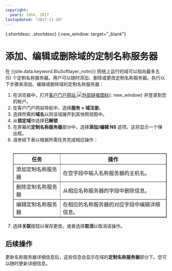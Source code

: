 ```yaml
---
copyright:
  years: 1994, 2017
lastupdated: "2017-11-29"
---
```


{:shortdesc: .shortdesc}
{:new_window: target="_blank"}

# 添加、编辑或删除域的定制名称服务器

在 {{site.data.keyword.BluSoftlayer_notm}} 网络上运行的域可以指向最多五 (5) 个定制名称服务器。用户可以随时添加、删除或更改定制名称服务器。执行以下步骤来添加、编辑或删除域的定制名称服务器：

1. 在浏览器中，打开[客户门户网站 ![外部链接图标](../../icons/launch-glyph.svg "外部链接图标")](https://control.softlayer.com/){: new_window} 并登录到您的帐户。
2. 在客户门户网站导航中，选择**服务 > 域注册**。
3. 选择所需的**域名**以将该域展开到其快照视图中。
4. 从**锁定域**中选择**已解锁**
5. 在屏幕的**定制名称服务器**部分中，选择**添加/编辑 NS** 选项。这将显示一个弹出框。
6. 请参阅下表以根据所需任务完成相应操作：<br/><br/><table border="1"><tbody><tr><th>任务</th><th>操作</th></tr><tr><td>添加定制名称服务器</td><td>在空字段中输入名称服务器的主机名。</td></tr><tr><td>删除定制名称服务器</td><td>从相应名称服务器的字段中删除信息。</td></tr><tr><td>编辑定制名称服务器</td><td>在相应的名称服务器的对应字段中编辑详细信息。</td></tr></tbody></table>
7. 选择**关联**按钮以保存更改，或者选择**取消**以取消该操作。

## 后续操作

更新名称服务器详细信息后，这些信息会显示在域的**定制名称服务器**部分下。您可以随时更新详细信息。
